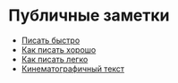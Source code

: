 # Публичные заметки


- [Писать быстро](Писать_быстро.md)
- [Как писать хорошо](Как_писать_хорошо.md)
- [Как писать легко](Как_писать_легко.md)
- [Кинематографичный текст](Кинематографичный_текст.md)





